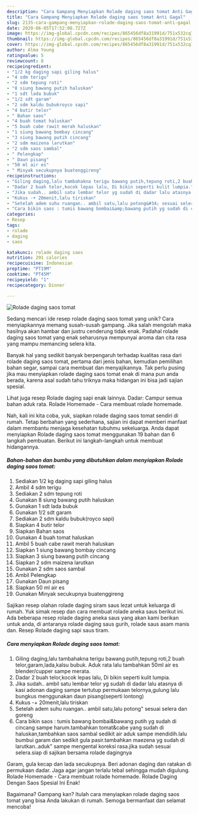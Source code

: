 ```yaml
---
description: "Cara Gampang Menyiapkan Rolade daging saos tomat Anti Gagal"
title: "Cara Gampang Menyiapkan Rolade daging saos tomat Anti Gagal"
slug: 2135-cara-gampang-menyiapkan-rolade-daging-saos-tomat-anti-gagal
date: 2020-06-05T17:52:08.727Z
image: https://img-global.cpcdn.com/recipes/865456df8a31991d/751x532cq70/rolade-daging-saos-tomat-foto-resep-utama.jpg
thumbnail: https://img-global.cpcdn.com/recipes/865456df8a31991d/751x532cq70/rolade-daging-saos-tomat-foto-resep-utama.jpg
cover: https://img-global.cpcdn.com/recipes/865456df8a31991d/751x532cq70/rolade-daging-saos-tomat-foto-resep-utama.jpg
author: Alma Young
ratingvalue: 5
reviewcount: 8
recipeingredient:
- "1/2 kg daging sapi giling halus"
- "4 sdm terigu"
- "2 sdm tepung roti"
- "8 siung bawang putih haluskan"
- "1 sdt lada bubuk"
- "1/2 sdt garam"
- "2 sdm kaldu bubukroyco sapi"
- "4 butir telor"
- " Bahan saos"
- "4 buah tomat haluskan"
- "5 buah cabe rawit merah haluskan"
- "1 siung bawang bombay cincang"
- "3 siung bawang putih cincang"
- "2 sdm maizena larutkan"
- "2 sdm saos sambal"
- " Pelengkap"
- " Daun pisang"
- "50 ml air es"
- " Minyak secukupnya buatenggireng"
recipeinstructions:
- "Giling daging,lalu tambahakna terigu bawang putih,tepung roti,2 buah telor,garam,lada,kalsu bubuk. Aduk rata lalu tambahkan 50ml air es blender/cupper sampe merata."
- "Dadar 2 buah telor,kocok lepas lalu, Di bikin seperti kulit lumpia."
- "Jika sudah.. ambil satu lembar telor yg sudah di dadar lalu atasnya di kasi adonan daging sampe tertutup permukaan telornya,gulung lalu bungkus menggunakan daun pisang(seperti lontong)"
- "Kukus -+ 20menit,lalu tiriskan"
- "Setelah adem suhu ruangan.. ambil satu,lalu potong&#34; sesuai selera dan goreng"
- "Cara bikin saos : tumis bawang bombai&amp;bawang putih yg sudah di cincang sampe harum.tambahkan tomat&amp;cabe yang sudah di haluskan,tambahkan saos sambal sedikit air aduk sampe mendidih.lalu bumbui garam dan sedikit gula pasir.tambahkan maezena yg sudah di larutkan..aduk&#34; sampe mengental koreksi rasa.jika sudah sesuai selera.siap di sajikan bersama rolade dagingnya"
categories:
- Resep
tags:
- rolade
- daging
- saos

katakunci: rolade daging saos 
nutrition: 291 calories
recipecuisine: Indonesian
preptime: "PT19M"
cooktime: "PT45M"
recipeyield: "1"
recipecategory: Dinner

---
```



![Rolade daging saos tomat](https://img-global.cpcdn.com/recipes/865456df8a31991d/751x532cq70/rolade-daging-saos-tomat-foto-resep-utama.jpg)

Sedang mencari ide resep rolade daging saos tomat yang unik? Cara menyiapkannya memang susah-susah gampang. Jika salah mengolah maka hasilnya akan hambar dan justru cenderung tidak enak. Padahal rolade daging saos tomat yang enak seharusnya mempunyai aroma dan cita rasa yang mampu memancing selera kita.

Banyak hal yang sedikit banyak berpengaruh terhadap kualitas rasa dari rolade daging saos tomat, pertama dari jenis bahan, kemudian pemilihan bahan segar, sampai cara membuat dan menyajikannya. Tak perlu pusing jika mau menyiapkan rolade daging saos tomat enak di mana pun anda berada, karena asal sudah tahu triknya maka hidangan ini bisa jadi sajian spesial.

Lihat juga resep Rolade daging sapi enak lainnya. Dadar: Campur semua bahan aduk rata. Rolade Homemade - Cara membuat rolade homemade.


Nah, kali ini kita coba, yuk, siapkan rolade daging saos tomat sendiri di rumah. Tetap berbahan yang sederhana, sajian ini dapat memberi manfaat dalam membantu menjaga kesehatan tubuhmu sekeluarga. Anda dapat menyiapkan Rolade daging saos tomat menggunakan 19 bahan dan 6 langkah pembuatan. Berikut ini langkah-langkah untuk membuat hidangannya.

<!--inarticleads1-->

##### Bahan-bahan dan bumbu yang dibutuhkan dalam menyiapkan Rolade daging saos tomat:

1. Sediakan 1/2 kg daging sapi giling halus
1. Ambil 4 sdm terigu
1. Sediakan 2 sdm tepung roti
1. Gunakan 8 siung bawang putih haluskan
1. Gunakan 1 sdt lada bubuk
1. Gunakan 1/2 sdt garam
1. Sediakan 2 sdm kaldu bubuk(royco sapi)
1. Siapkan 4 butir telor
1. Siapkan  Bahan saos
1. Gunakan 4 buah tomat haluskan
1. Ambil 5 buah cabe rawit merah haluskan
1. Siapkan 1 siung bawang bombay cincang
1. Siapkan 3 siung bawang putih cincang
1. Siapkan 2 sdm maizena larutkan
1. Gunakan 2 sdm saos sambal
1. Ambil  Pelengkap
1. Gunakan  Daun pisang
1. Siapkan 50 ml air es
1. Gunakan  Minyak secukupnya buatenggireng


Sajikan resep olahan rolade daging siram saus lezat untuk keluarga di rumah. Yuk simak resep dan cara membuat rolade aneka saus berikut ini. Ada beberapa resep rolade daging aneka saus yang akan kami berikan untuk anda, di antaranya rolade daging saus gurih, rolade saus asam manis dan. Resep Rolade daging sapi saus tiram. 

<!--inarticleads2-->

##### Cara menyiapkan Rolade daging saos tomat:

1. Giling daging,lalu tambahakna terigu bawang putih,tepung roti,2 buah telor,garam,lada,kalsu bubuk. Aduk rata lalu tambahkan 50ml air es blender/cupper sampe merata.
1. Dadar 2 buah telor,kocok lepas lalu, Di bikin seperti kulit lumpia.
1. Jika sudah.. ambil satu lembar telor yg sudah di dadar lalu atasnya di kasi adonan daging sampe tertutup permukaan telornya,gulung lalu bungkus menggunakan daun pisang(seperti lontong)
1. Kukus -+ 20menit,lalu tiriskan
1. Setelah adem suhu ruangan.. ambil satu,lalu potong&#34; sesuai selera dan goreng
1. Cara bikin saos : tumis bawang bombai&amp;bawang putih yg sudah di cincang sampe harum.tambahkan tomat&amp;cabe yang sudah di haluskan,tambahkan saos sambal sedikit air aduk sampe mendidih.lalu bumbui garam dan sedikit gula pasir.tambahkan maezena yg sudah di larutkan..aduk&#34; sampe mengental koreksi rasa.jika sudah sesuai selera.siap di sajikan bersama rolade dagingnya


Garam, gula kecap dan lada secukupnya. Beri adonan daging dan ratakan di permukaan dadar. Jaga agar jangan terlalu tebal sehingga mudah digulung. Rolade Homemade - Cara membuat rolade homemade. Rolade Daging Dengan Saos Spesial Ini Enak! 

Bagaimana? Gampang kan? Itulah cara menyiapkan rolade daging saos tomat yang bisa Anda lakukan di rumah. Semoga bermanfaat dan selamat mencoba!
